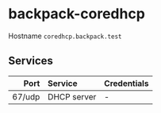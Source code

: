 # backpack-coredhcp

Hostname `coredhcp.backpack.test`

## Services

| Port | Service | Credentials
| ---: | :------ | :----------
| 67/udp | DHCP server | -
